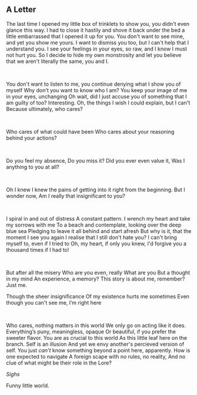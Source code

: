 ## A Letter



The last time I opened my little box of trinklets to show you, you didn't even glance this way.
I had to close it hastily and shove it back under the bed
a little embarrassed that I opened it up for you.
You don't want to see mine, and yet you show me yours.
I want to dismiss you too, but I can't help that I understand you.
I see your feelings in your eyes, so raw, and I know I must not hurt you.
So I decide to hide my own monstrosity
and let you believe that we aren't literally the same, you and I.

<br>

You don't want to listen to me, you continue denying what I show you of myself
Why don't you want to know who I am?
You keep your image of me in your eyes, unchanging
Oh wait, did I just accuse you of something
that I am guilty of too? Interesting.
Oh, the things I wish I could explain, but I can't
Because ultimately, who cares?

<br>

Who cares of what could have been
Who cares about your reasoning behind your actions?

<br>

Do you feel my absence,
Do you miss it?
Did you ever even value it,
Was I anything to you at all?

<br>

Oh I knew
I knew the pains of getting into it right from the beginning.
But I wonder now,
Am I really that insignificant to you?

<br>

I spiral in and out of distress
A constant pattern.
I wrench my heart and take my sorrows with me
To a beach and contemplate, looking over the deep blue sea
Pledging to leave it all behind and start afresh
But why is it, that the moment I see you again
I realise that I still don't hate you?
I can't bring myself to, even if I tried to
Oh, my heart, if only you knew,
I'd forgive you a thousand times if I had to!

<br>

But after all the misery
Who are you even, really
What are you
But a thought in my mind
An experience, a memory?
This story is about me, remember?
Just me.


Though the sheer insignificance
Of my existence hurts me sometimes
Even though you can't see me,
I’m right here

<br>

Who cares, nothing matters in this world
We only go on acting like it does.
Everything’s puny, meaningless, opaque
Or beautiful, if you prefer the sweeter flavor.
You are as crucial to this world
As this little leaf here on the branch.
Self is an illusion
And yet we envy another's percieved version of self.
You just *can’t* know something beyond a point here, apparently.
How is one expected to navigate
A foreign scape with no rules, no reality,
And no clue of what might be their role in the Lore?

*Sighs*

Funny little world.
